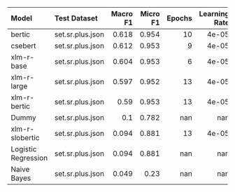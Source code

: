 | Model               | Test Dataset     |   Macro F1 |   Micro F1 |   Epochs |   Learning Rate |
|:--------------------|:-----------------|-----------:|-----------:|---------:|----------------:|
| bertic              | set.sr.plus.json |      0.618 |      0.954 |       10 |           4e-05 |
| csebert             | set.sr.plus.json |      0.612 |      0.953 |        9 |           4e-05 |
| xlm-r-base          | set.sr.plus.json |      0.604 |      0.953 |        6 |           4e-05 |
| xlm-r-large         | set.sr.plus.json |      0.597 |      0.952 |       13 |           4e-05 |
| xlm-r-bertic        | set.sr.plus.json |      0.59  |      0.953 |       13 |           4e-05 |
| Dummy               | set.sr.plus.json |      0.1   |      0.782 |      nan |         nan     |
| xlm-r-slobertic     | set.sr.plus.json |      0.094 |      0.881 |       13 |           4e-05 |
| Logistic Regression | set.sr.plus.json |      0.094 |      0.881 |      nan |         nan     |
| Naive Bayes         | set.sr.plus.json |      0.049 |      0.23  |      nan |         nan     |